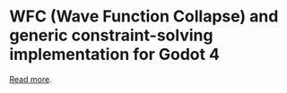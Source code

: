 # WFC (Wave Function Collapse) and generic constraint-solving implementation for Godot 4

[Read more](https://github.com/AlexeyBond/godot-constraint-solving#readme).
